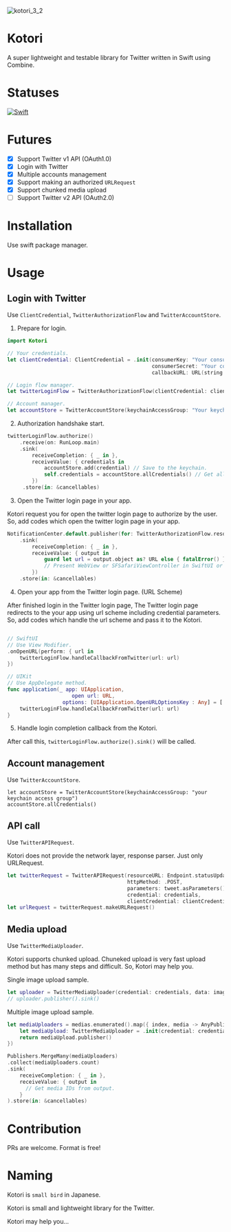 ![kotori_3_2](https://user-images.githubusercontent.com/2742732/113466069-d4f66700-9473-11eb-9e06-660e2f4871d9.png)

# Kotori

A super lightweight and testable library for Twitter written in Swift using Combine.

# Statuses

[![Swift](https://github.com/TomoyaOnishi/Kotori/actions/workflows/test.yml/badge.svg)](https://github.com/TomoyaOnishi/Kotori/actions/workflows/test.yml)

# Futures

- [x] Support Twitter v1 API (OAuth1.0)
- [x] Login with Twitter
- [x] Multiple accounts management
- [x] Support making an authorized `URLRequest`
- [x] Support chunked media upload
- [ ] Support Twitter v2 API (OAuth2.0)

# Installation

Use swift package manager.

# Usage

## Login with Twitter

Use `ClientCredential`, `TwitterAuthorizationFlow` and `TwitterAccountStore`.

1. Prepare for login.
```swift
import Kotori

// Your credentials.
let clientCredential: ClientCredential = .init(consumerKey: "Your consumer key from https://developer.twitter.com",
                                               consumerSecret: "Your consumer secret from https://developer.twitter.com",
                                               callbackURL: URL(string: "Your app's url scheme. see https://developer.twitter.com")!)

// Login flow manager.
let twitterLoginFlow = TwitterAuthorizationFlow(clientCredential: clientCredential, urlSession: .shared)

// Account manager.
let accountStore = TwitterAccountStore(keychainAccessGroup: "Your keychain access group.")
```

2. Authorization handshake start.
```swift
twitterLoginFlow.authorize()
    .receive(on: RunLoop.main)
    .sink(
        receiveCompletion: { _ in },
        receiveValue: { credentials in
            accountStore.add(credential) // Save to the keychain.
            self.credentials = accountStore.allCredentials() // Get all logged in accounts.
        })
     .store(in: &cancellables)
```

3. Open the Twitter login page in your app.

Kotori request you for open the twitter login page to authorize by the user.
So, add codes which open the twitter login page in your app.
```swift
NotificationCenter.default.publisher(for: TwitterAuthorizationFlow.resourceOwnerAuthorizationOpenURL)
    .sink(
        receiveCompletion: { _ in },
        receiveValue: { output in
            guard let url = output.object as? URL else { fatalError() }            
            // Present WebView or SFSafariViewController in SwiftUI or UIKit for the user authentication.
        })
    .store(in: &cancellables)
```

4. Open your app from the Twitter login page. (URL Scheme)

After finished login in the Twitter login page, The Twitter login page redirects to the your app using url scheme including credential parameters.
So, add codes which handle the url scheme and pass it to the Kotori.
```swift

// SwiftUI
// Use View Modifier.
.onOpenURL(perform: { url in
    twitterLoginFlow.handleCallbackFromTwitter(url: url)
})

// UIKit
// Use AppDelegate method.
func application(_ app: UIApplication, 
                     open url: URL, 
                  options: [UIApplication.OpenURLOptionsKey : Any] = [:]) -> Bool {
    twitterLoginFlow.handleCallbackFromTwitter(url: url)
}
```

5. Handle login completion callback from the Kotori.

After call this, `twitterLoginFlow.authorize().sink()` will be called.

## Account management

Use `TwitterAccountStore`.

```
let accountStore = TwitterAccountStore(keychainAccessGroup: "your keychain access group")
accountStore.allCredentials()
```

## API call

Use `TwitterAPIRequest`.

Kotori does not provide the network layer, response parser.  Just only URLRequest.

```swift
let twitterRequest = TwitterAPIRequest(resourceURL: Endpoint.statusUpdate,
                                       httpMethod: .POST,
                                       parameters: tweet.asParameters(),
                                       credential: credentials,
                                       clientCredential: clientCredential)
let urlRequest = twitterRequest.makeURLRequest()
```

## Media upload

Use `TwitterMediaUploader`.

Kotori supports chunked upload. Chuneked upload is very fast upload method but has many steps and difficult. So, Kotori may help you.

Single image upload sample.
```swift
let uploader = TwitterMediaUploader(credential: credentials, data: imageData, mimeType: "image/png", clientCredential: clientCredential, index: index)
// uploader.publisher().sink()
```

Multiple image upload sample.
```swift
let mediaUploaders = medias.enumerated().map({ index, media -> AnyPublisher<MediaUploadOutput, TwitterMediaUploader.MediaUploadError> in
    let mediaUpload: TwitterMediaUploader = .init(credential: credentials, data: media.data, mimeType: media.mimeType, clientCredential: clientCredential, index: index)
    return mediaUpload.publisher()
})

Publishers.MergeMany(mediaUploaders)
.collect(mediaUploaders.count)
.sink(
    receiveCompletion: { _ in },
    receiveValue: { output in 
      // Get media IDs from output.
    }
).store(in: &cancellables)
```

# Contribution
PRs are welcome. Format is free!

# Naming

Kotori is `small bird` in Japanese. 

Kotori is small and lightweight library for the Twitter.

Kotori may help you...
